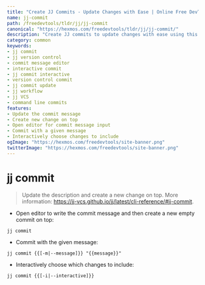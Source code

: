 ```yaml
---
title: "Create JJ Commits - Update Changes with Ease | Online Free DevTools by Hexmos"
name: jj-commit
path: /freedevtools/tldr/jj/jj-commit
canonical: "https://hexmos.com/freedevtools/tldr/jj/jj-commit/"
description: "Create JJ commits to update changes with ease using this online tool. Manage your commit messages interactively or add them directly. Free online tool, no registration required."
category: common
keywords:
- jj commit
- jj version control
- commit message editor
- interactive commit
- jj commit interactive
- version control commit
- jj commit update
- jj workflow
- jj VCS
- command line commits
features:
- Update the commit message
- Create new change on top
- Open editor for commit message input
- Commit with a given message
- Interactively choose changes to include
ogImage: "https://hexmos.com/freedevtools/site-banner.png"
twitterImage: "https://hexmos.com/freedevtools/site-banner.png"
---
```


# jj commit

> Update the description and create a new change on top.
> More information: <https://jj-vcs.github.io/jj/latest/cli-reference/#jj-commit>.

- Open editor to write the commit message and then create a new empty commit on top:

`jj commit`

- Commit with the given message:

`jj commit {{[-m|--message]}} "{{message}}"`

- Interactively choose which changes to include:

`jj commit {{[-i|--interactive]}}`
